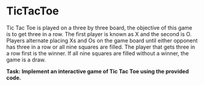 # TicTacToe

Tic Tac Toe is played on a three by three board, the objective of this game is to get three in a row. The first player is known as X and the second is O. Players alternate placing Xs and Os on the game board until either opponent has three in a row or all nine squares are filled. The player that gets three in a row first is the winner. If all nine squares are filled without a winner, the game is a draw.

**Task: Implement an interactive game of Tic Tac Toe using the provided code.**
